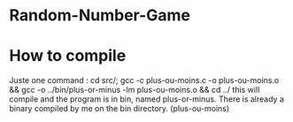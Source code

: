 Random-Number-Game
==================
# How to compile
Juste one command :
cd src/; gcc -c plus-ou-moins.c -o plus-ou-moins.o && gcc -o ../bin/plus-or-minus -lm plus-ou-moins.o && cd ../
this will compile and the program is in bin, named plus-or-minus.
There is already a binary compiled by me on the bin directory. (plus-ou-moins)
